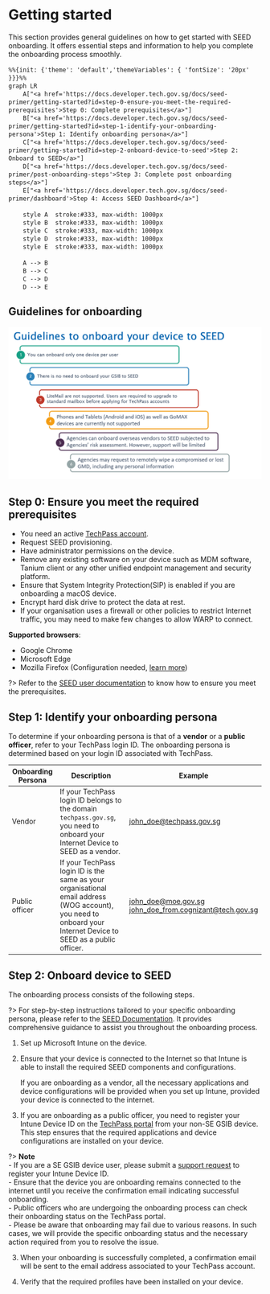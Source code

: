 # Getting started

This section provides general guidelines on how to get started with SEED onboarding. It offers essential steps and information to help you complete the onboarding process smoothly. 


```mermaid
%%{init: {'theme': 'default','themeVariables': { 'fontSize': '20px' }}}%%
graph LR
    A["<a href='https://docs.developer.tech.gov.sg/docs/seed-primer/getting-started?id=step-0-ensure-you-meet-the-required-prerequisites'>Step 0: Complete prerequisites</a>"]
    B["<a href='https://docs.developer.tech.gov.sg/docs/seed-primer/getting-started?id=step-1-identify-your-onboarding-persona'>Step 1: Identify onboarding persona</a>"]
    C["<a href='https://docs.developer.tech.gov.sg/docs/seed-primer/getting-started?id=step-2-onboard-device-to-seed'>Step 2: Onboard to SEED</a>"]
    D["<a href='https://docs.developer.tech.gov.sg/docs/seed-primer/post-onboarding-steps'>Step 3: Complete post onboarding steps</a>"]
    E["<a href='https://docs.developer.tech.gov.sg/docs/seed-primer/dashboard'>Step 4: Access SEED Dashboard</a>"]

    style A  stroke:#333, max-width: 1000px
    style B  stroke:#333, max-width: 1000px
    style C  stroke:#333, max-width: 1000px
    style D  stroke:#333, max-width: 1000px
    style E  stroke:#333, max-width: 1000px
    
    A --> B
    B --> C
    C --> D
    D --> E

```

## Guidelines for onboarding

![guidelines-to-onboard-your-device-to-seed](images/guidelines-to-onboard-your-device-to-seed.png)


## Step 0: Ensure you meet the required prerequisites

- You need an active <a href="https://docs.developer.tech.gov.sg/docs/techpass-user-guide/onboard-to-techpass">TechPass account</a>.
- Request SEED provisioning.
- Have administrator permissions on the device.
- Remove any existing software on your device such as MDM software, Tanium client or any other unified endpoint management and security platform.
- Ensure that System Integrity Protection(SIP) is enabled if you are onboarding a macOS device.
- Encrypt hard disk drive to protect the data at rest.
- If your organisation uses a firewall or other policies to restrict Internet traffic, you may need to make few changes to allow WARP to connect.

**Supported browsers**:

- Google Chrome
- Microsoft Edge
- Mozilla Firefox (Configuration needed, [learn more](https://support.mozilla.org/en-US/kb/setting-certificate-authorities-firefox))

?> Refer to the [SEED user documentation](https://docs.developer.tech.gov.sg/docs/security-suite-for-engineering-endpoint-devices/prerequisites-for-onboarding) to know how to ensure you meet the prerequisites.

## Step 1: Identify your onboarding persona

To determine if your onboarding persona is that of a **vendor** or a **public officer**, refer to your TechPass login ID. The onboarding persona is determined based on your login ID associated with TechPass.

| Onboarding Persona 	| Description 	| Example 	|
|---	|---	|---	|
| Vendor 	| If your TechPass login ID belongs to the domain ```techpass.gov.sg```, you need to onboard your Internet Device to SEED as a vendor. 	| john_doe@techpass.gov.sg 	|
| Public officer 	| If your TechPass login ID is the same as your organisational email address (WOG account), you need to onboard your Internet Device to SEED as a public officer. 	| john_doe@moe.gov.sg<br>john_doe_from.cognizant@tech.gov.sg 	|

## Step 2: Onboard device to SEED

The onboarding process consists of the following steps. 

?> For step-by-step instructions tailored to your specific onboarding persona, please refer to the [SEED Documentation](https://docs.developer.tech.gov.sg/docs/security-suite-for-engineering-endpoint-devices/onboard-device/onboard-device-to-seed). It provides comprehensive guidance to assist you throughout the onboarding process.

1. Set up Microsoft Intune on the device. 

2. Ensure that your device is connected to the Internet so that Intune is able to install the required SEED components and configurations. 

    If you are onboarding as a vendor, all the necessary applications and device configurations will be provided when you set up Intune, provided your device is connected to the internet. 

3. If you are onboarding as a public officer, you need to register your Intune Device ID on the [TechPass portal](https://portal.techpass.gov.sg/secure/account/profile) from your non-SE GSIB device. This step ensures that the required applications and device configurations are installed on your device. 

?> **Note**<br>- If you are a SE GSIB device user, please submit a [support request](https://go.gov.sg/seed-techpass-support) to register your Intune Device ID. <br>- Ensure that the device you are onboarding remains connected to the internet until you receive the confirmation email indicating successful onboarding.<br>- Public officers who are undergoing the onboarding process can check their onboarding status on the TechPass portal.<br>- Please be aware that onboarding may fail due to various reasons. In such cases, we will provide the specific onboarding status and the necessary action required from you to resolve the issue. 

3. When your onboarding is successfully completed, a confirmation email will be sent to the email address associated to your TechPass account.

4. Verify that the required profiles have been installed on your device.



  







